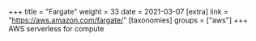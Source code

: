 +++
title = "Fargate"
weight = 33
date = 2021-03-07
[extra]
link = "https://aws.amazon.com/fargate/"
[taxonomies]
groups = ["aws"]
+++
AWS serverless for compute

